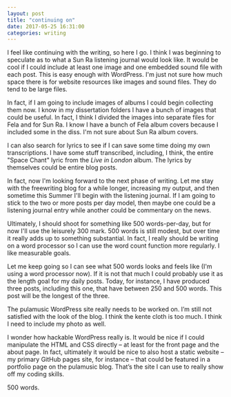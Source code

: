 ```yaml
---
layout: post
title: "continuing on"
date: 2017-05-25 16:31:00
categories: writing
---
```


I feel like continuing with the writing, so here I go. I think I was beginning to speculate as to what a Sun Ra listening journal would look like. It would be cool if I could include at least one image and one embedded sound file with each post. This is easy enough with WordPress. I'm just not sure how much space there is for website resources like images and sound files. They do tend to be large files.

In fact, if I am going to include images of albums I could begin collecting them now. I know in my dissertation folders I have a bunch of images that could be useful. In fact, I think I divided the images into separate files for Fela and for Sun Ra. I know I have a bunch of Fela album covers because I included some in the diss. I'm not sure about Sun Ra album covers.

I can also search for lyrics to see if I can save some time doing my own transcriptions. I have some stuff transcribed, including, I think, the entire "Space Chant" lyric from the *Live in London* album. The lyrics by themselves could be entire blog posts.

In fact, now I'm looking forward to the next phase of writing. Let me stay with the freewriting blog for a while longer, increasing my output, and then sometime this Summer I'll begin with the listening journal. If I am going to stick to the two or more posts per day model, then maybe one could be a listening journal entry while another could be commentary on the news.

Ultimately, I should shoot for something like 500 words-per-day, but for now I'll use the leisurely 300 mark. 500 words is still modest, but over time it really adds up to something substantial. In fact, I really should be writing on a word processor so I can use the word count function more regularly. I like measurable goals.

Let me keep going so I can see what 500 words looks and feels like (I'm using a word processor now). If it is not that much I could probably use it as the length goal for my daily posts. Today, for instance, I have produced three posts, including this one, that have between 250 and 500 words. This post will be the longest of the three.

The pulamusic WordPress site really needs to be worked on. I’m still not satisfied with the look of the blog. I think the kente cloth is too much. I think I need to include my photo as well.

I wonder how hackable WordPress really is. It would be nice if I could manipulate the HTML and CSS directly – at least for the front page and the about page. In fact, ultimately it would be nice to also host a static website – my primary GitHub pages site, for instance – that could be featured in a portfolio page on the pulamusic blog. That’s the site I can use to really show off my coding skills.

500 words.
